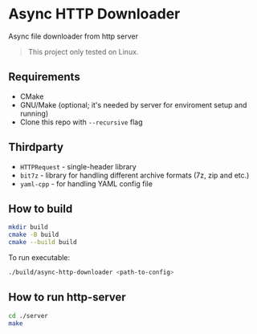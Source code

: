 # Async HTTP Downloader

Async file downloader from http server

> This project only tested on Linux.

## Requirements

- CMake
- GNU/Make (optional; it's needed by server for enviroment setup and running)
- Clone this repo with `--recursive` flag

## Thirdparty

- `HTTPRequest` - single-header library
- `bit7z` - library for handling different archive formats (7z, zip and etc.)
- `yaml-cpp` - for handling YAML config file

## How to build

```bash
mkdir build
cmake -B build
cmake --build build
```

To run executable:

```bash
./build/async-http-downloader <path-to-config>
```

## How to run http-server

```bash
cd ./server
make
```


